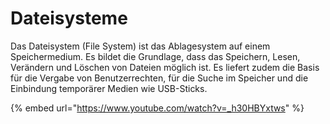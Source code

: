 # Dateisysteme

Das Dateisystem (File System) ist das Ablagesystem auf einem Speichermedium. Es bildet die Grundlage, dass das Speichern, Lesen, Verändern und Löschen von Dateien möglich ist. Es liefert zudem die Basis für die Vergabe von Benutzerrechten, für die Suche im Speicher und die Einbindung temporärer Medien wie USB-Sticks.

{% embed url="https://www.youtube.com/watch?v=_h30HBYxtws" %}



